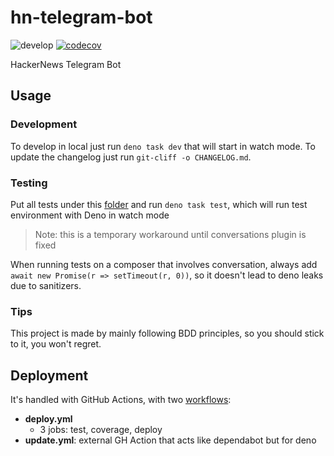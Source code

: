 # hn-telegram-bot

![develop](https://github.com/devsheva/hn-telegram-bot/actions/workflows/deploy.yml/badge.svg?branch=develop)
[![codecov](https://codecov.io/gh/devsheva/hn-telegram-bot/branch/develop/graph/badge.svg?token=KTAGSPACY1)](https://codecov.io/gh/devsheva/hn-telegram-bot)

HackerNews Telegram Bot

## Usage

### Development

To develop in local just run `deno task dev` that will start in watch mode.
To update the changelog just run `git-cliff -o CHANGELOG.md`.

### Testing

Put all tests under this [folder](src/__tests__) and run `deno task test`, which will run test environment with Deno in watch mode

> Note: this is a temporary workaround until conversations plugin is fixed

When running tests on a composer that involves conversation, always add `await new Promise(r => setTimeout(r, 0))`, so it doesn't lead to
deno leaks due to sanitizers.

### Tips

This project is made by mainly following BDD principles, so you should stick to it, you won't regret.

## Deployment

It's handled with GitHub Actions, with two [workflows](.github/workflows/):

- **deploy.yml**
  - 3 jobs: test, coverage, deploy
- **update.yml**: external GH Action that acts like dependabot but for deno
